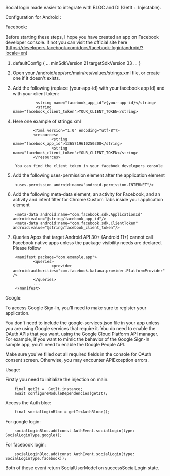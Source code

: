 Social login made easier to integrate with BLOC and DI (GetIt + Injectable).


Configuration for Android : 

Facebook:

Before starting these steps, I hope you have created an app on Facebook developer console. if not you can visit the official site here (https://developers.facebook.com/docs/facebook-login/android/?locale=en)

1.    defaultConfig {
        ...
        minSdkVersion 21
        targetSdkVersion 33
        ...
    }
2. Open your /android/app/src/main/res/values/strings.xml file, or create one if it doesn't exists.

3. Add the following (replace {your-app-id} with your facebook app Id) and with your client token:

                 <string name="facebook_app_id">{your-app-id}</string>
                 <string name="facebook_client_token">YOUR_CLIENT_TOKEN</string>  

4. Here one example of strings.xml

                <?xml version="1.0" encoding="utf-8"?>
                <resources>
                        <string name="facebook_app_id">1365719610250300</string>
                        <string name="facebook_client_token">YOUR_CLIENT_TOKEN</string>
                </resources>

        You can find the client token in your facebook developers console

5. Add the following uses-permission element after the application element

        <uses-permission android:name="android.permission.INTERNET"/>


6. Add the following meta-data element, an activity for Facebook, and an activity and intent filter for Chrome Custom Tabs inside your application element

        <meta-data android:name="com.facebook.sdk.ApplicationId" android:value="@string/facebook_app_id"/>
        <meta-data android:name="com.facebook.sdk.ClientToken" android:value="@string/facebook_client_token"/>


7. Queries Apps that target Android API 30+ (Android 11+) cannot call Facebook native apps unless the package visibility needs are declared. Please follow

        <manifest package="com.example.app">
                <queries>
                        <provider android:authorities="com.facebook.katana.provider.PlatformProvider" />
                </queries>
                ...
        </manifest>


Google:


To access Google Sign-In, you'll need to make sure to register your application.

You don't need to include the google-services.json file in your app unless you are using Google services that require it. You do need to enable the OAuth APIs that you want, using the Google Cloud Platform API manager. For example, if you want to mimic the behavior of the Google Sign-In sample app, you'll need to enable the Google People API.

Make sure you've filled out all required fields in the console for OAuth consent screen. Otherwise, you may encounter APIException errors. 



Usage:


Firstly you need to initialize the injection on main.

        final getIt =  GetIt.instance;
        await configureModuleDependencies(getIt);


Access the Auth bloc:

        final socialLoginBloc = getIt<AuthBloc>();



For google login:

        socialLoginBloc.add(const AuthEvent.socialLogin(type: SocialLoginType.google));


For facebook login:

        socialLoginBloc.add(const AuthEvent.socialLogin(type: SocialLoginType.facebook));


Both of these event return SocialUserModel on successSocialLogin state.


